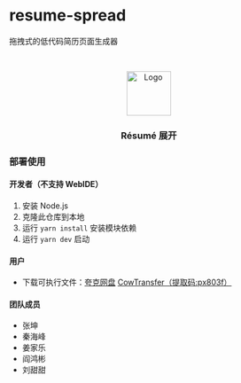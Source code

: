 # resume-spread

拖拽式的低代码简历页面生成器

<!-- PROJECT LOGO -->
<br />

<p align="center">
  <a href="https://codeup.aliyun.com/6212f97e74c3f3b550746f5d/resume-spread">
    <img src="https://codeup.aliyun.com/6212f97e74c3f3b550746f5d/resume-spread/raw/master/public/logo512.png" alt="Logo" width="80" height="80">
  </a>

  <h3 align="center">Résumé 展开</h3>

</p>

### 部署使用

#### 开发者（不支持 WebIDE）

1. 安装 Node.js
2. 克隆此仓库到本地
3. 运行 `yarn install` 安装模块依赖
4. 运行 `yarn dev` 启动

#### 用户

- 下载可执行文件：[夸克网盘](https://pan.quark.cn/s/4032f1da2441) [CowTransfer（提取码:px803f）](https://cowtransfer.com/s/f86deac135ae44)

#### 团队成员

- 张坤
- 秦海峰
- 姜家乐
- 阎鸿彬
- 刘甜甜

